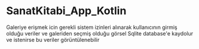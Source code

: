 # SanatKitabi_App_Kotlin
 Galeriye erişmek icin gerekli sistem izinleri alınarak kullanıcının girmiş olduğu veriler ve galeriden seçmiş olduğu görsel Sqlite database'e kaydolur ve istenirse bu veriler görüntülenebilir

